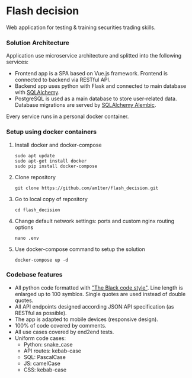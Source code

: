 # Flash decision
Web application for testing & training securities trading skills.

### Solution Architecture
Application use microservice architecture and splitted into the following services:
- Frontend app is a SPA based on Vue.js framework. Frontend is connected to backend via RESTful API.
- Backend app uses python with Flask and connected to main database with [SQLAlchemy](https://github.com/sqlalchemy/sqlalchemy).
- PostgreSQL is used as a main database to store user-related data. Database migrations are served by [SQLAlchemy Alembic](https://github.com/sqlalchemy/alembic).

Every service runs in a personal docker container.

### Setup using docker containers
1. Install docker and docker-compose
   ```
   sudo apt update
   sudo apt-get install docker
   sudo pip install docker-compose
   ```
2. Clone repository 
    ```
    git clone https://github.com/am1ter/flash_decision.git
    ```
3. Go to local copy of repository 
    ```
    cd flash_decision
    ```
4. Change default network settings: ports and custom nginx routing options
    ```
    nano .env
    ```
5. Use docker-compose command to setup the solution
    ```
    docker-compose up -d
    ```

### Codebase features
- All python code formatted with ["The Black code style"](https://black.readthedocs.io/en/stable/the_black_code_style/current_style.html). Line length is enlarged up to 100 symblos. Single quotes are used instead of double quotes.
- All API endpoints designed according JSON:API specification (as RESTful as possible).
- The app is adapted to mobile devices (responsive design).
- 100% of code covered by comments.
- All use cases covered by end2end tests.
- Uniform code cases: 
    - Python: snake_case
    - API routes: kebab-case
    - SQL: PascalCase
    - JS: camelCase
    - CSS: kebab-case